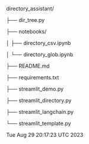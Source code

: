 directory_assistant/

├── dir_tree.py

├── notebooks/

│   ├── directory_csv.ipynb

│   └── directory_glob.ipynb

├── README.md

├── requirements.txt

├── streamlit_demo.py

├── streamlit_directory.py

├── streamlit_langchain.py

└── streamlit_template.py

Tue Aug 29 20:17:23 UTC 2023
